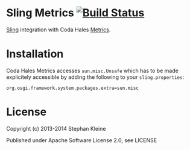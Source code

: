 Sling Metrics [![Build Status](https://api.travis-ci.org/digital-wonderland/sling-metrics.png)](https://travis-ci.org/digital-wonderland/sling-metrics)
=============

[Sling](http://sling.apache.org/) integration with Coda Hales [Metrics](http://metrics.codahale.com/).

Installation
============

Coda Hales Metrics accesses ```sun.misc.Unsafe``` which has to be made explicitely accessible by adding the following to your ```sling.properties```:

```
org.osgi.framework.system.packages.extra=sun.misc
```

License
=======

Copyright (c) 2013-2014 Stephan Kleine

Published under Apache Software License 2.0, see LICENSE
